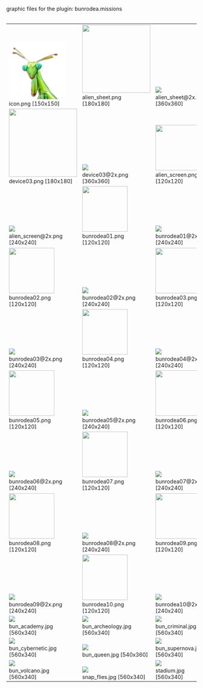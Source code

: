 graphic files for the plugin: bunrodea.missions<br>
<br>
<table>
	<tr valign="bottom">
		<td><img src="https://raw.githubusercontent.com/zuckung/endless-sky-plugins/refs/heads/main/myplugins/bunrodea.missions/icon.png" width="150" height="150"><br>
		icon.png [150x150]</td>
		<td><img src="https://raw.githubusercontent.com/zuckung/endless-sky-plugins/refs/heads/main/myplugins/bunrodea.missions/images/outfit/alien_sheet.png" width="180" height="180"><br>
		alien_sheet.png [180x180]</td>
		<td><img src="https://raw.githubusercontent.com/zuckung/endless-sky-plugins/refs/heads/main/myplugins/bunrodea.missions/images/outfit/alien_sheet@2x.png" height="200"><br>
		alien_sheet@2x.png [360x360]</td>
	</tr>
	<tr valign="bottom">
		<td><img src="https://raw.githubusercontent.com/zuckung/endless-sky-plugins/refs/heads/main/myplugins/bunrodea.missions/images/outfit/device03.png" width="180" height="180"><br>
		device03.png [180x180]</td>
		<td><img src="https://raw.githubusercontent.com/zuckung/endless-sky-plugins/refs/heads/main/myplugins/bunrodea.missions/images/outfit/device03@2x.png" height="200"><br>
		device03@2x.png [360x360]</td>
		<td><img src="https://raw.githubusercontent.com/zuckung/endless-sky-plugins/refs/heads/main/myplugins/bunrodea.missions/images/portrait/alien_screen.png" width="120" height="120"><br>
		alien_screen.png [120x120]</td>
	</tr>
	<tr valign="bottom">
		<td><img src="https://raw.githubusercontent.com/zuckung/endless-sky-plugins/refs/heads/main/myplugins/bunrodea.missions/images/portrait/alien_screen@2x.png" height="200"><br>
		alien_screen@2x.png [240x240]</td>
		<td><img src="https://raw.githubusercontent.com/zuckung/endless-sky-plugins/refs/heads/main/myplugins/bunrodea.missions/images/portrait/bunrodea01.png" width="120" height="120"><br>
		bunrodea01.png [120x120]</td>
		<td><img src="https://raw.githubusercontent.com/zuckung/endless-sky-plugins/refs/heads/main/myplugins/bunrodea.missions/images/portrait/bunrodea01@2x.png" height="200"><br>
		bunrodea01@2x.png [240x240]</td>
	</tr>
	<tr valign="bottom">
		<td><img src="https://raw.githubusercontent.com/zuckung/endless-sky-plugins/refs/heads/main/myplugins/bunrodea.missions/images/portrait/bunrodea02.png" width="120" height="120"><br>
		bunrodea02.png [120x120]</td>
		<td><img src="https://raw.githubusercontent.com/zuckung/endless-sky-plugins/refs/heads/main/myplugins/bunrodea.missions/images/portrait/bunrodea02@2x.png" height="200"><br>
		bunrodea02@2x.png [240x240]</td>
		<td><img src="https://raw.githubusercontent.com/zuckung/endless-sky-plugins/refs/heads/main/myplugins/bunrodea.missions/images/portrait/bunrodea03.png" width="120" height="120"><br>
		bunrodea03.png [120x120]</td>
	</tr>
	<tr valign="bottom">
		<td><img src="https://raw.githubusercontent.com/zuckung/endless-sky-plugins/refs/heads/main/myplugins/bunrodea.missions/images/portrait/bunrodea03@2x.png" height="200"><br>
		bunrodea03@2x.png [240x240]</td>
		<td><img src="https://raw.githubusercontent.com/zuckung/endless-sky-plugins/refs/heads/main/myplugins/bunrodea.missions/images/portrait/bunrodea04.png" width="120" height="120"><br>
		bunrodea04.png [120x120]</td>
		<td><img src="https://raw.githubusercontent.com/zuckung/endless-sky-plugins/refs/heads/main/myplugins/bunrodea.missions/images/portrait/bunrodea04@2x.png" height="200"><br>
		bunrodea04@2x.png [240x240]</td>
	</tr>
	<tr valign="bottom">
		<td><img src="https://raw.githubusercontent.com/zuckung/endless-sky-plugins/refs/heads/main/myplugins/bunrodea.missions/images/portrait/bunrodea05.png" width="120" height="120"><br>
		bunrodea05.png [120x120]</td>
		<td><img src="https://raw.githubusercontent.com/zuckung/endless-sky-plugins/refs/heads/main/myplugins/bunrodea.missions/images/portrait/bunrodea05@2x.png" height="200"><br>
		bunrodea05@2x.png [240x240]</td>
		<td><img src="https://raw.githubusercontent.com/zuckung/endless-sky-plugins/refs/heads/main/myplugins/bunrodea.missions/images/portrait/bunrodea06.png" width="120" height="120"><br>
		bunrodea06.png [120x120]</td>
	</tr>
	<tr valign="bottom">
		<td><img src="https://raw.githubusercontent.com/zuckung/endless-sky-plugins/refs/heads/main/myplugins/bunrodea.missions/images/portrait/bunrodea06@2x.png" height="200"><br>
		bunrodea06@2x.png [240x240]</td>
		<td><img src="https://raw.githubusercontent.com/zuckung/endless-sky-plugins/refs/heads/main/myplugins/bunrodea.missions/images/portrait/bunrodea07.png" width="120" height="120"><br>
		bunrodea07.png [120x120]</td>
		<td><img src="https://raw.githubusercontent.com/zuckung/endless-sky-plugins/refs/heads/main/myplugins/bunrodea.missions/images/portrait/bunrodea07@2x.png" height="200"><br>
		bunrodea07@2x.png [240x240]</td>
	</tr>
	<tr valign="bottom">
		<td><img src="https://raw.githubusercontent.com/zuckung/endless-sky-plugins/refs/heads/main/myplugins/bunrodea.missions/images/portrait/bunrodea08.png" width="120" height="120"><br>
		bunrodea08.png [120x120]</td>
		<td><img src="https://raw.githubusercontent.com/zuckung/endless-sky-plugins/refs/heads/main/myplugins/bunrodea.missions/images/portrait/bunrodea08@2x.png" height="200"><br>
		bunrodea08@2x.png [240x240]</td>
		<td><img src="https://raw.githubusercontent.com/zuckung/endless-sky-plugins/refs/heads/main/myplugins/bunrodea.missions/images/portrait/bunrodea09.png" width="120" height="120"><br>
		bunrodea09.png [120x120]</td>
	</tr>
	<tr valign="bottom">
		<td><img src="https://raw.githubusercontent.com/zuckung/endless-sky-plugins/refs/heads/main/myplugins/bunrodea.missions/images/portrait/bunrodea09@2x.png" height="200"><br>
		bunrodea09@2x.png [240x240]</td>
		<td><img src="https://raw.githubusercontent.com/zuckung/endless-sky-plugins/refs/heads/main/myplugins/bunrodea.missions/images/portrait/bunrodea10.png" width="120" height="120"><br>
		bunrodea10.png [120x120]</td>
		<td><img src="https://raw.githubusercontent.com/zuckung/endless-sky-plugins/refs/heads/main/myplugins/bunrodea.missions/images/portrait/bunrodea10@2x.png" height="200"><br>
		bunrodea10@2x.png [240x240]</td>
	</tr>
	<tr valign="bottom">
		<td><img src="https://raw.githubusercontent.com/zuckung/endless-sky-plugins/refs/heads/main/myplugins/bunrodea.missions/images/scene/bun_academy.jpg" width="200"><br>
		bun_academy.jpg [560x340]</td>
		<td><img src="https://raw.githubusercontent.com/zuckung/endless-sky-plugins/refs/heads/main/myplugins/bunrodea.missions/images/scene/bun_archeology.jpg" width="200"><br>
		bun_archeology.jpg [560x340]</td>
		<td><img src="https://raw.githubusercontent.com/zuckung/endless-sky-plugins/refs/heads/main/myplugins/bunrodea.missions/images/scene/bun_criminal.jpg" width="200"><br>
		bun_criminal.jpg [560x340]</td>
	</tr>
	<tr valign="bottom">
		<td><img src="https://raw.githubusercontent.com/zuckung/endless-sky-plugins/refs/heads/main/myplugins/bunrodea.missions/images/scene/bun_cybernetic.jpg" width="200"><br>
		bun_cybernetic.jpg [560x340]</td>
		<td><img src="https://raw.githubusercontent.com/zuckung/endless-sky-plugins/refs/heads/main/myplugins/bunrodea.missions/images/scene/bun_queen.jpg" width="200"><br>
		bun_queen.jpg [540x360]</td>
		<td><img src="https://raw.githubusercontent.com/zuckung/endless-sky-plugins/refs/heads/main/myplugins/bunrodea.missions/images/scene/bun_supernova.jpg" width="200"><br>
		bun_supernova.jpg [560x340]</td>
	</tr>
	<tr valign="bottom">
		<td><img src="https://raw.githubusercontent.com/zuckung/endless-sky-plugins/refs/heads/main/myplugins/bunrodea.missions/images/scene/bun_volcano.jpg" width="200"><br>
		bun_volcano.jpg [560x340]</td>
		<td><img src="https://raw.githubusercontent.com/zuckung/endless-sky-plugins/refs/heads/main/myplugins/bunrodea.missions/images/scene/snap_flies.jpg" width="200"><br>
		snap_flies.jpg [560x340]</td>
		<td><img src="https://raw.githubusercontent.com/zuckung/endless-sky-plugins/refs/heads/main/myplugins/bunrodea.missions/images/scene/stadium.jpg" width="200"><br>
		stadium.jpg [560x340]</td>
	</tr>
</table>

